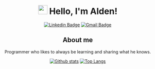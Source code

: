 <div style="text-align:center">

# <img src="https://media.giphy.com/media/TH15EKfuwxOsuf80Nw/source.gif" width="30px"> Hello, I'm Alden!

[![Linkedin Badge](https://img.shields.io/badge/-LinkedIn-blue?style=flat-square&logo=Linkedin&logoColor=white&link=https://www.linkedin.com/in/alden-fachetti/)](https://www.linkedin.com/in/alden-fachetti)
[![Gmail Badge](https://img.shields.io/badge/-Gmail-c14438?style=flat-square&logo=Gmail&logoColor=white&link=mailto:aldenmerlin@gmail.com)](mailto:aldenmerlin@gmail.com)

## About me

Programmer who likes to always be learning and sharing what he knows.

[![Github stats](https://github-readme-stats.vercel.app/api?username=aldenfachetti&hide_title=true&include_all_commits=true&count_private=true&hide=issues&show_icons=true&theme=graywhite&title_color=03a9f4)](https://github.com/aldenfachetti)
[![Top Langs](https://github-readme-stats.vercel.app/api/top-langs/?username=aldenfachetti)](https://github.com/aldenfachetti/github-readme-stats)
